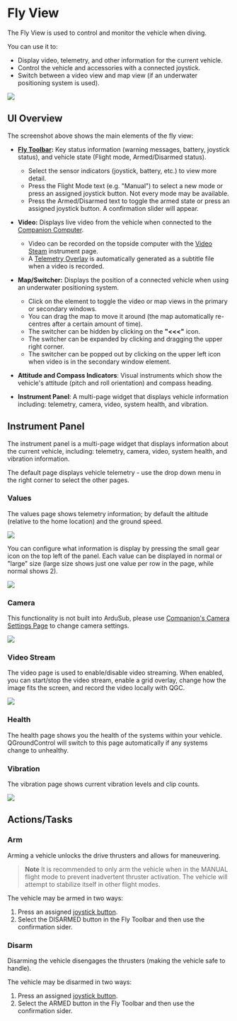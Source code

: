 # Fly View

The Fly View is used to control and monitor the vehicle when diving.

You can use it to:
* Display video, telemetry, and other information for the current vehicle.
* Control the vehicle and accessories with a connected joystick.
* Switch between a video view and map view (if an underwater positioning system is used).

<img src="/images/reference/reference-qgc-fly-annotated.png" class="img-responsive img-center" style="max-height:600px;">

## UI Overview
The screenshot above shows the main elements of the fly view:

* **[Fly Toolbar](/reference/qgroundcontrol/main-toolbar.md):** Key status information (warning messages, battery, joystick status), and vehicle state (Flight mode, Armed/Disarmed status).
    * Select the sensor indicators (joystick, battery, etc.) to view more detail.
    * Press the Flight Mode text (e.g. "Manual") to select a new mode or press an assigned joystick button. Not every mode may be available.
    * Press the Armed/Disarmed text to toggle the armed state or press an assigned joystick button. A confirmation slider will appear.

* **Video:** Displays live video from the vehicle when connected to the [Companion Computer](/introduction/hardware-options/required-hardware/companion-computer.md).
    * Video can be recorded on the topside computer with the [Video Steam](/reference/qgroundcontrol/fly-view.md#video-stream) instrument page.
    * A [Telemetry Overlay](https://github.com/bluerobotics/ardusub-gitbook/blob/ArduSub-Docs-Overhaul/reference/qgroundcontrol/other-features.md#video-overlay) is automatically generated as a subtitle file when a video is recorded.

* **Map/Switcher:** Displays the position of a connected vehicle when using an underwater positioning system.
    * Click on the element to toggle the video or map views in the primary or secondary windows. 
    * You can drag the map to move it around (the map automatically re-centres after a certain amount of time).
    * The switcher can be hidden by clicking on the **"<<<"** icon.
    * The switcher can be expanded by clicking and dragging the upper right corner.
    * The switcher can be popped out by clicking on the upper left icon when video is in the secondary window element.
    
* **Attitude and Compass Indicators**: Visual instruments which show the vehicle's attitude (pitch and roll orientation) and compass heading.

* **Instrument Panel**: A multi-page widget that displays vehicle information including: telemetry, camera, video, system health, and vibration.

## Instrument Panel

The instrument panel is a multi-page widget that displays information about the current vehicle, including: telemetry, camera, video, system health, and vibration information.

The default page displays vehicle telemetry - use the drop down menu in the right corner to select the other pages.

### Values

The values page shows telemetry information; by default the altitude (relative to the home location) and the ground speed.

<img src="/images/reference/reference-qgc-fly-instruments-values.png" class="img-responsive img-center" style="max-height:600px;">

You can configure what information is display by pressing the small gear icon on the top left of the panel. Each value can be displayed in normal or "large" size (large size shows just one value per row in the page, while normal shows 2).

<img src="/images/reference/reference-qgc-fly-instruments-values-configure.png" class="img-responsive img-center" style="max-height:600px;">

### Camera

This functionality is not built into ArduSub, please use [Companion's Camera Settings Page](/reference/companion/web-ui.md#camera) to change camera settings.

<img src="/images/reference/reference-qgc-fly-instruments-camera.png" class="img-responsive img-center" style="max-height:600px;">

### Video Stream

The video page is used to enable/disable video streaming. When enabled, you can start/stop the video stream, enable a grid overlay, change how the image fits the screen, and record the video locally with QGC.

<img src="/images/reference/reference-qgc-fly-instruments-video-stream.png" class="img-responsive img-center" style="max-height:600px;">

### Health

The health page shows you the health of the systems within your vehicle. QGroundControl will switch to this page automatically if any systems change to unhealthy.

### Vibration

The vibration page shows current vibration levels and clip counts.

<img src="/images/reference/reference-qgc-fly-instruments-vibration.png" class="img-responsive img-center" style="max-height:600px;">

## Actions/Tasks

### Arm

Arming a vehicle unlocks the drive thrusters and allows for maneuvering.

>**Note** It is recommended to only arm the vehicle when in the MANUAL flight mode to prevent inadvertent thruster activation. The vehicle will attempt to stabilize itself in other flight modes.

The vehicle may be armed in two ways:
1. Press an assigned [joystick button](/reference/ardusub/joystick-setup-page.md#button-assignment). 
2. Select the DISARMED button in the Fly Toolbar and then use the confirmation sider.

### Disarm

Disarming the vehicle disengages the thrusters (making the vehicle safe to handle).

The vehicle may be disarmed in two ways:
1. Press an assigned [joystick button](/reference/ardusub/joystick-setup-page.md#button-assignment).
2. Select the ARMED button in the Fly Toolbar and then use the confirmation sider.
